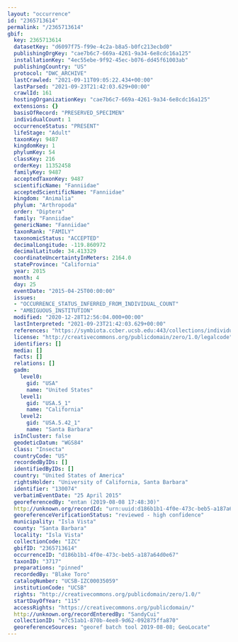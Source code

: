 ```yaml
---
layout: "occurrence"
id: "2365713614"
permalink: "/2365713614"
gbif:
  key: 2365713614
  datasetKey: "d6097f75-f99e-4c2a-b8a5-b0fc213ecbd0"
  publishingOrgKey: "cae7b6c7-669a-4261-9a34-6e8cdc16a125"
  installationKey: "4ec55ebe-9f92-45ec-b076-dd45f61003ab"
  publishingCountry: "US"
  protocol: "DWC_ARCHIVE"
  lastCrawled: "2021-09-11T09:05:22.434+00:00"
  lastParsed: "2021-09-23T21:42:03.629+00:00"
  crawlId: 161
  hostingOrganizationKey: "cae7b6c7-669a-4261-9a34-6e8cdc16a125"
  extensions: {}
  basisOfRecord: "PRESERVED_SPECIMEN"
  individualCount: 1
  occurrenceStatus: "PRESENT"
  lifeStage: "Adult"
  taxonKey: 9487
  kingdomKey: 1
  phylumKey: 54
  classKey: 216
  orderKey: 11352458
  familyKey: 9487
  acceptedTaxonKey: 9487
  scientificName: "Fanniidae"
  acceptedScientificName: "Fanniidae"
  kingdom: "Animalia"
  phylum: "Arthropoda"
  order: "Diptera"
  family: "Fanniidae"
  genericName: "Fanniidae"
  taxonRank: "FAMILY"
  taxonomicStatus: "ACCEPTED"
  decimalLongitude: -119.860972
  decimalLatitude: 34.413329
  coordinateUncertaintyInMeters: 2164.0
  stateProvince: "California"
  year: 2015
  month: 4
  day: 25
  eventDate: "2015-04-25T00:00:00"
  issues:
  - "OCCURRENCE_STATUS_INFERRED_FROM_INDIVIDUAL_COUNT"
  - "AMBIGUOUS_INSTITUTION"
  modified: "2020-12-28T12:56:04.000+00:00"
  lastInterpreted: "2021-09-23T21:42:03.629+00:00"
  references: "https://symbiota.ccber.ucsb.edu:443/collections/individual/index.php?occid=130074"
  license: "http://creativecommons.org/publicdomain/zero/1.0/legalcode"
  identifiers: []
  media: []
  facts: []
  relations: []
  gadm:
    level0:
      gid: "USA"
      name: "United States"
    level1:
      gid: "USA.5_1"
      name: "California"
    level2:
      gid: "USA.5.42_1"
      name: "Santa Barbara"
  isInCluster: false
  geodeticDatum: "WGS84"
  class: "Insecta"
  countryCode: "US"
  recordedByIDs: []
  identifiedByIDs: []
  country: "United States of America"
  rightsHolder: "University of California, Santa Barbara"
  identifier: "130074"
  verbatimEventDate: "25 April 2015"
  georeferencedBy: "entan (2019-08-08 17:48:30)"
  http://unknown.org/recordId: "urn:uuid:d186b1b1-4f0e-473c-beb5-a187a64d0e67"
  georeferenceVerificationStatus: "reviewed - high confidence"
  municipality: "Isla Vista"
  county: "Santa Barbara"
  locality: "Isla Vista"
  collectionCode: "IZC"
  gbifID: "2365713614"
  occurrenceID: "d186b1b1-4f0e-473c-beb5-a187a64d0e67"
  taxonID: "3717"
  preparations: "pinned"
  recordedBy: "Blake Toro"
  catalogNumber: "UCSB-IZC00035059"
  institutionCode: "UCSB"
  rights: "http://creativecommons.org/publicdomain/zero/1.0/"
  startDayOfYear: "115"
  accessRights: "https://creativecommons.org/publicdomain/"
  http://unknown.org/recordEnteredBy: "SandyCui"
  collectionID: "e7c51ab1-870b-4ee8-9d62-092875ffa870"
  georeferenceSources: "georef batch tool 2019-08-08; GeoLocate"
---
```

